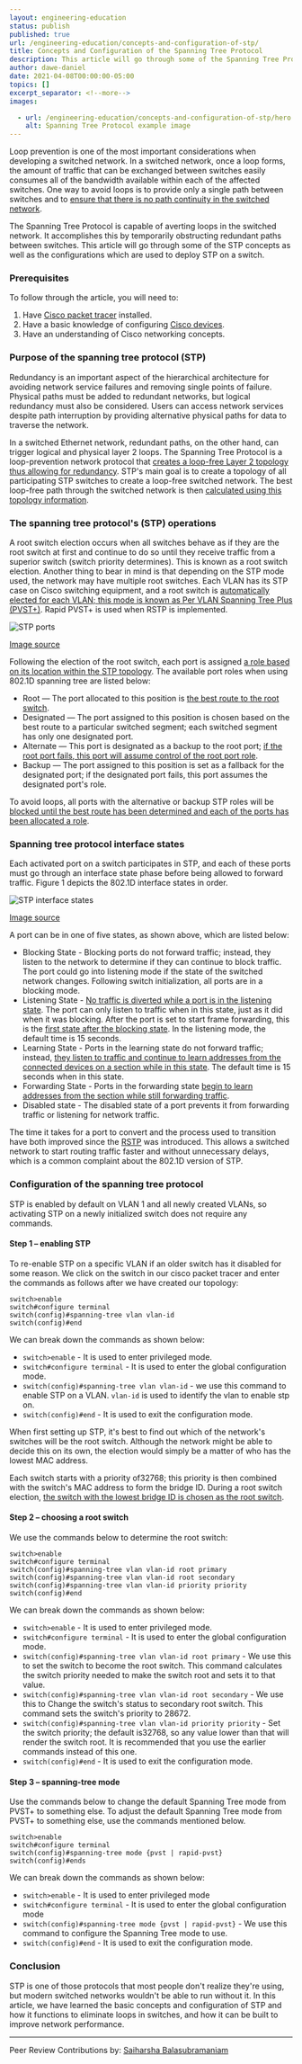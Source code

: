 ```yaml
---
layout: engineering-education
status: publish
published: true
url: /engineering-education/concepts-and-configuration-of-stp/
title: Concepts and Configuration of the Spanning Tree Protocol
description: This article will go through some of the Spanning Tree Protocol concepts in networking as well as the configurations which are used to deploy STP on a switch.
author: dawe-daniel
date: 2021-04-08T00:00:00-05:00
topics: []
excerpt_separator: <!--more-->
images:

  - url: /engineering-education/concepts-and-configuration-of-stp/hero.jpg
    alt: Spanning Tree Protocol example image
---
```

Loop prevention is one of the most important considerations when developing a switched network. In a switched network, once a loop forms, the amount of traffic that can be exchanged between switches easily consumes all of the bandwidth available within each of the affected switches. One way to avoid loops is to provide only a single path between switches and to [ensure that there is no path continuity in the switched network](https://www.ciscopress.com/articles/article.asp?p=1728837). 
<!--more-->

The Spanning Tree Protocol is capable of averting loops in the switched network. It accomplishes this by temporarily obstructing redundant paths between switches. This article will go through some of the STP concepts as well as the configurations which are used to deploy STP on a switch.

### Prerequisites 
To follow through the article, you will need to:
1. Have [Cisco packet tracer](https://www.netacad.com/courses/packet-tracer) installed.
2. Have a basic knowledge of configuring [Cisco devices](https://www.networkstraining.com/basic-cisco-router-configuration-steps/).
3. Have an understanding of Cisco networking concepts.

### Purpose of the spanning tree protocol (STP)
Redundancy is an important aspect of the hierarchical architecture for avoiding network service failures and removing single points of failure. Physical paths must be added to redundant networks, but logical redundancy must also be considered. Users can access network services despite path interruption by providing alternative physical paths for data to traverse the network. 

In a switched Ethernet network, redundant paths, on the other hand, can trigger logical and physical layer 2 loops. The Spanning Tree Protocol is a loop-prevention network protocol that [creates a loop-free Layer 2 topology thus allowing for redundancy](https://www.ciscopress.com/articles/article.asp?p=1728837). STP's main goal is to create a topology of all participating STP switches to create a loop-free switched network. The best loop-free path through the switched network is then [calculated using this topology information](https://www.ciscopress.com/articles/article.asp?p=1728837).

### The spanning tree protocol's (STP) operations 
A root switch election occurs when all switches behave as if they are the root switch at first and continue to do so until they receive traffic from a superior switch (switch priority determines). This is known as a root switch election. Another thing to bear in mind is that depending on the STP mode used, the network may have multiple root switches. Each VLAN has its STP case on Cisco switching equipment, and a root switch is [automatically elected for each VLAN; this mode is known as Per VLAN Spanning Tree Plus (PVST+)](https://www.cciein8weeks.com/ccie-rs-400-101-v5-1-written-exam-implement-and-troubleshoot-spanning-tree). Rapid PVST+ is used when RSTP is implemented.

![STP ports](/engineering-education/concepts-and-configuration-of-stp/spanning-tree.jpg)

[Image source](https://imsucc.blogspot.com/2019/12/spanning-tree-protocol-example.html)

Following the election of the root switch, each port is assigned [a role based on its location within the STP topology](http://startabizclient3.com/least-number/stp-blocking-cisco.html). The available port roles when using 802.1D spanning tree are listed below:

- Root — The port allocated to this position is [the best route to the root switch](https://www.ciscopress.com/articles/article.asp?p=1728837).
- Designated — The port assigned to this position is chosen based on the best route to a particular switched segment; each switched segment has only one designated port.
- Alternate — This port is designated as a backup to the root port; [if the root port fails, this port will assume control of the root port role](https://www.yumpu.com/en/document/view/35765136/chapter-9-rapid-spanning-tree-protocol-rstp-e-c-spot-on).
- Backup — The port assigned to this position is set as a fallback for the designated port; if the designated port fails, this port assumes the designated port's role.

To avoid loops, all ports with the alternative or backup STP roles will be [blocked until the best route has been determined and each of the ports has been allocated a role](https://www.ciscopress.com/articles/article.asp?p=1728837).

### Spanning tree protocol interface states
Each activated port on a switch participates in STP, and each of these ports must go through an interface state phase before being allowed to forward traffic. Figure 1 depicts the 802.1D interface states in order.

![STP interface states](/engineering-education/concepts-and-configuration-of-stp/interface-states.jpg)

[Image source](https://www.cisco.com/en/US/docs/switches/lan/catalyst3650/software/release/3se/consolidated_guide/configuration_guide/b_consolidated_3850_3se_cg_chapter_01001001.html)

A port can be in one of five states, as shown above, which are listed below:

- Blocking State - Blocking ports do not forward traffic; instead, they listen to the network to determine if they can continue to block traffic. The port could go into listening mode if the state of the switched network changes. Following switch initialization, all ports are in a blocking mode.
- Listening State - [No traffic is diverted while a port is in the listening state](https://itdaddy.wordpress.com/category/stp-spanning-tree-8021d). The port can only listen to traffic when in this state, just as it did when it was blocking. After the port is set to start frame forwarding, this is the [first state after the blocking state](https://www.ciscopress.com/articles/article.asp?p=1728837). In the listening mode, the default time is 15 seconds.
- Learning State - Ports in the learning state do not forward traffic; instead, [they listen to traffic and continue to learn addresses from the connected devices on a section while in this state](https://www.ciscopress.com/articles/article.asp?p=1728837). The default time is 15 seconds when in this state.
- Forwarding State - Ports in the forwarding state [begin to learn addresses from the section while still forwarding traffic](https://www.ciscopress.com/articles/article.asp?p=1728837).
- Disabled state - The disabled state of a port prevents it from forwarding traffic or listening for network traffic.

The time it takes for a port to convert and the process used to transition have both improved since the [RSTP](https://www.cisco.com/c/en/us/support/docs/lan-switching/spanning-tree-protocol/24062-146.html) was introduced. This allows a switched network to start routing traffic faster and without unnecessary delays, which is a common complaint about the 802.1D version of STP.

### Configuration of the spanning tree protocol
STP is enabled by default on VLAN 1 and all newly created VLANs, so activating STP on a newly initialized switch does not require any commands. 

#### Step 1 – enabling STP
To re-enable STP on a specific VLAN if an older switch has it disabled for some reason. We click on the switch in our cisco packet tracer and enter the commands as follows after we have created our topology:

```
switch>enable
switch#configure terminal
switch(config)#spanning-tree vlan vlan-id
switch(config)#end
```

We can break down the commands as shown below:

- `switch>enable` - It is used to enter privileged mode.
- `switch#configure terminal` - It is used to enter the global configuration mode.
- `switch(config)#spanning-tree vlan vlan-id` - we use this command to enable STP on a VLAN. `vlan-id` is used to identify the vlan to enable stp on.
- `switch(config)#end` - It is used to exit the configuration mode.

When first setting up STP, it's best to find out which of the network's switches will be the root switch. Although the network might be able to decide this on its own, the election would simply be a matter of who has the lowest MAC address.

Each switch starts with a priority of32768; this priority is then combined with the switch's MAC address to form the bridge ID. During a root switch election, [the switch with the lowest bridge ID is chosen as the root switch](https://www.ciscopress.com/articles/article.asp?p=1728837).

#### Step 2 – choosing a root switch
We use the commands below to determine the root switch:

```
switch>enable
switch#configure terminal
switch(config)#spanning-tree vlan vlan-id root primary
switch(config)#spanning-tree vlan vlan-id root secondary
switch(config)#spanning-tree vlan vlan-id priority priority
switch(config)#end
```

We can break down the commands as shown below:

- `switch>enable` - It is used to enter privileged mode.
- `switch#configure terminal` - It is used to enter the global configuration mode.
- `switch(config)#spanning-tree vlan vlan-id root primary` - We use this to set the switch to become the root switch. This command calculates the switch priority needed to make the switch root and sets it to that value.
- `switch(config)#spanning-tree vlan vlan-id root secondary` - We use this to Change the switch's status to secondary root switch. This command sets the switch's priority to 28672.
- `switch(config)#spanning-tree vlan vlan-id priority priority` - Set the switch priority; the default is32768, so any value lower than that will render the switch root. It is recommended that you use the earlier commands instead of this one.
- `switch(config)#end` - It is used to exit the configuration mode.

#### Step 3 – spanning-tree mode
Use the commands below to change the default Spanning Tree mode from PVST+ to something else. To adjust the default Spanning Tree mode from PVST+ to something else, use the commands mentioned below. 

```
switch>enable
switch#configure terminal
switch(config)#spanning-tree mode {pvst | rapid-pvst}
switch(config)#ends
```

We can break down the commands as shown below:

- `switch>enable` - It is used to enter privileged mode
- `switch#configure terminal` - It is used to enter the global configuration mode
- `switch(config)#spanning-tree mode {pvst | rapid-pvst}` - We use this command to configure the Spanning Tree mode to use.
- `switch(config)#end` - It is used to exit the configuration mode.

### Conclusion
STP is one of those protocols that most people don't realize they're using, but modern switched networks wouldn't be able to run without it. In this article, we have learned the basic concepts and configuration of STP and how it functions to eliminate loops in switches, and how it can be built to improve network performance.

---
Peer Review Contributions by: [Saiharsha Balasubramaniam](/engineering-education/authors/saiharsha-balasubramaniam/)